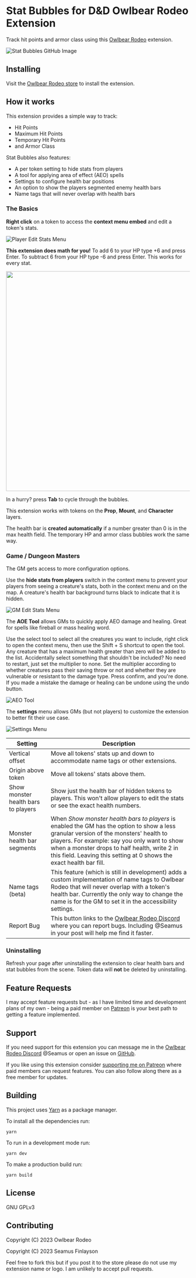 # **Stat Bubbles for D&D** Owlbear Rodeo Extension

Track hit points and armor class using this [Owlbear Rodeo](https://www.owlbear.rodeo/) extension.

![Stat Bubbles GitHub Image](https://github.com/SeamusFinlayson/Bubbles-for-Owlbear-Rodeo/assets/77430559/079334d0-a813-4a6a-a225-19a07a1f3f53)

## Installing

Visit the [Owlbear Rodeo store](https://extensions.owlbear.rodeo/bubble-tracker) to install the extension.

## How it works

This extension provides a simple way to track:

* Hit Points
* Maximum Hit Points
* Temporary Hit Points
* and Armor Class

Stat Bubbles also features:

* A per token setting to hide stats from players
* A tool for applying area of effect (AEO) spells
* Settings to configure health bar positions
* An option to show the players segmented enemy health bars
* Name tags that will never overlap with health bars

### The Basics

**Right click** on a token to access the **context menu embed** and edit a token's stats.

![Player Edit Stats Menu](https://github.com/SeamusFinlayson/Bubbles-for-Owlbear-Rodeo/assets/77430559/12b2e273-8a5f-4798-bd73-289ed3f91ceb)


**This extension does math for you!** To add 6 to your HP type +6 and press Enter. To subtract 6 from your HP type -6 and press Enter. This works for every stat.

<img name="Inline Math Demo" src="https://github.com/SeamusFinlayson/Bubbles-for-Owlbear-Rodeo/assets/77430559/efb78c59-b37c-4166-8643-0a4d600b16c4" width=600>

In a hurry? press **Tab** to cycle through the bubbles.

This extension works with tokens on the **Prop**, **Mount**, and **Character** layers.

The health bar is **created automatically** if a number greater than 0 is in the max health field. The temporary HP and armor class bubbles work the same way.

### Game / Dungeon Masters

The GM gets access to more configuration options.

Use the **hide stats from players** switch in the context menu to prevent your players from seeing a creature's stats, both in the context menu and on the map. A creature's health bar background turns black to indicate that it is hidden.

![GM Edit Stats Menu](https://github.com/SeamusFinlayson/Bubbles-for-Owlbear-Rodeo/assets/77430559/a97e35c1-a2ef-44a4-affd-f5e027d94e9e)

The **AOE Tool** allows GMs to quickly apply AEO damage and healing. Great for spells like fireball or mass healing word.

Use the select tool to select all the creatures you want to include, right click to open the context menu, then use the Shift + S shortcut to open the tool. Any creature that has a maximum health greater than zero will be added to the list. Accidentally select something that shouldn't be included? No need to restart, just set the multiplier to none. Set the multiplier according to whether creatures pass their saving throw or not and whether they are vulnerable or resistant to the damage type. Press confirm, and you're done. If you made a mistake the damage or healing can be undone using the undo button.

![AEO Tool](https://github.com/SeamusFinlayson/Bubbles-for-Owlbear-Rodeo/assets/77430559/36c1ba8b-71b3-4ae6-896e-2162b48dde04)

The **settings** menu allows GMs (but not players) to customize the extension to better fit their use case.

![Settings Menu](https://github.com/SeamusFinlayson/Bubbles-for-Owlbear-Rodeo/assets/77430559/08d3801b-c5ad-40b6-938f-01a4ad8028ab)

|Setting|Description|
|---|---|
| Vertical offset | Move all tokens' stats up and down to accommodate name tags or other extensions. |
| Origin above token | Move all tokens' stats above them. |
| Show monster health bars to players | Show just the health bar of hidden tokens to players. This won't allow players to edit the stats or see the exact health numbers. |
| Monster health bar segments | When *Show monster health bars to players* is enabled the GM has the option to show a less granular version of the monsters' health to players.   For example: say you only want to show when a monster drops to half health, write 2 in this field. Leaving this setting at 0 shows the exact health bar fill. |
| Name tags (beta) | This feature (which is still in development) adds a custom implementation of name tags to Owlbear Rodeo that will never overlap with a token's health bar. Currently the only way to change the name is for the GM to set it in the accessibility settings. |
| Report Bug | This button links to the [Owlbear Rodeo Discord](https://discord.gg/WMp9bky4be) where you can report bugs. Including @Seamus in your post will help me find it faster. |

### Uninstalling

Refresh your page after uninstalling the extension to clear health bars and stat bubbles from the scene. Token data will **not** be deleted by uninstalling.

## Feature Requests

I may accept feature requests but - as I have limited time and development plans of my own - being a paid member on [Patreon](https://www.patreon.com/SeamusFinlayson) is your best path to getting a feature implemented.

## Support

If you need support for this extension you can message me in the [Owlbear Rodeo Discord](https://discord.gg/yWSErB6Qaj) @Seamus or open an issue on [GitHub](https://github.com/SeamusFinlayson/Bubbles-for-Owkbear-Rodeo).

If you like using this extension consider [supporting me on Patreon](https://www.patreon.com/SeamusFinlayson) where paid members can request features. You can also follow along there as a free member for updates.

## Building

This project uses [Yarn](https://yarnpkg.com/) as a package manager.

To install all the dependencies run:

`yarn`

To run in a development mode run:

`yarn dev`

To make a production build run:

`yarn build`

## License

GNU GPLv3

## Contributing

Copyright (C) 2023 Owlbear Rodeo

Copyright (C) 2023 Seamus Finlayson

Feel free to fork this but if you post it to the store please do not use my extension name or logo. I am unlikely to accept pull requests.